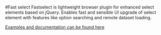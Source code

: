 #Fast select
Fastselect is lightweight browser plugin for enhanced select elements based on jQuery. Enables fast and sensible UI upgrade of select element with features like option searching and remote dataset loading.

[Examples and documentation can be found here](http://dbrekalo.github.io/fastselect)
